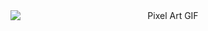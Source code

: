 <div style="text-align: center;"> <img src="https://i.imgur.com/i3sbNAX.gif" alt="Pixel Art GIF" style="display: block; margin: 0 auto; max-width: 100%; height: auto;" />
</div>
